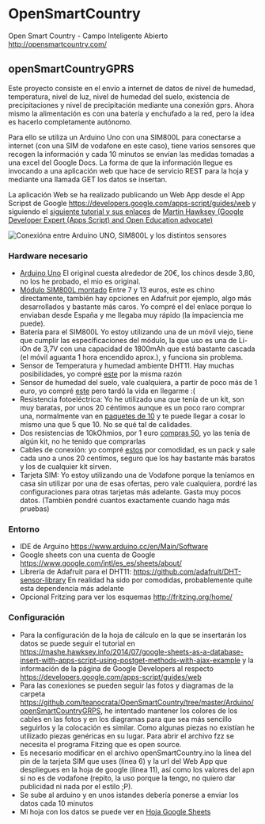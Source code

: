 # OpenSmartCountry
Open Smart Country - Campo Inteligente Abierto
http://opensmartcountry.com/


## openSmartCountryGPRS
Este proyecto consiste en el envío a internet de datos de nivel de humedad, temperatura, nivel de luz, nivel de humedad del suelo, existencia de precipitaciones y nivel de precipitación mediante una conexión gprs. Ahora mismo la alimentación es con una batería y enchufado a la red, pero la idea es hacerlo completamente autónomo.

Para ello se utiliza un Arduino Uno con una SIM800L para conectarse a internet (con una SIM de vodafone en este caso), tiene varios sensores que recogen la información y cada 10 minutos se envían las medidas tomadas a una excel del Google Docs. La forma de que la información llegue es invocando a una aplicación web que hace de servicio REST para la hoja y mediante una llamada GET los datos se insertan.

La aplicación Web se ha realizado publicando un Web App desde el App Scripst de Google https://developers.google.com/apps-script/guides/web y siguiendo el [siguiente tutorial y sus enlaces](https://mashe.hawksey.info/2014/07/google-sheets-as-a-database-insert-with-apps-script-using-postget-methods-with-ajax-example/) de [Martin Hawksey (Google Developer Expert (Apps Script) and Open Education advocate)](https://plus.google.com/+MartinHawksey)

![Conexióna entre Arduino UNO, SIM800L y los distintos sensores](https://raw.githubusercontent.com/teanocrata/OpenSmartCountry/master/Arduino/openSmartCountryGRPS/IMG_20160513_084707.jpg)

### Hardware necesario
* [Arduino Uno](https://www.arduino.cc/en/Main/ArduinoBoardUno) El original cuesta alrededor de 20€, los chinos desde 3,80, no los he probado, el mio es original.
* [Módulo SIM800L montado](http://www.ebay.es/itm/SIM800L-GPRS-GSM-Module-PCB-Antenna-SIM-Board-Quad-band-for-MCU-Arduino-/182101355688?) Entre 7 y 13 euros, este es chino directamente, también hay opciones en Adafruit por ejemplo, algo más desarrollados y bastante más caros. Yo compré el del enlace porque lo enviaban desde España y me llegaba muy rápido (la impaciencia me puede).
* Batería para el SIM800L Yo estoy utilizando una de un móvil viejo, tiene que cumplir las especificaciones del módulo, la que uso es una de Li-iOn de 3,7V con una capacidad de 1800mAh que está bastante cascada (el móvil aguanta 1 hora encendido aprox.), y funciona sin problema.
* Sensor de Temperatura y humedad ambiente DHT11. Hay muchas posibilidades, yo compré [este]( http://www.ebay.es/itm/201568844366?_trksid=p2060353.m2749.l2649&ssPageName=STRK%3AMEBIDX%3AIT) por la misma razón
* Sensor de humedad del suelo, vale cualquiera, a partir de poco más de 1 euro, yo compré [este](http://www.miniinthebox.com/es/humedad-del-suelo-modulo-de-masa-del-sensor-sensor-de-humedad_p903362.html) pero tardó la vida en llegarme :(
* Resistencia fotoeléctrica: Yo he utilizado una que tenía de un kit, son muy baratas, por unos 20 céntimos aunque es un poco raro comprar una, normalmente van en [paquetes de 10](http://www.ebay.es/itm/10pcs-Resistor-Dependiente-De-Luz-LDR-Fotoresistor-GL5528-Photoresistor-/231670562385?hash=item35f0a43e51:g:9GQAAOSwZ1lWdOrZ) y te puede llegar a cosar lo mismo una que 5 que 10. No se qué tal de calidades.
* Dos resistencias de 10kOhmios, por 1 euro [compras 50](http://www.ebay.es/itm/50x-Resistencias-10K-ohm-5-0-25W-1-4W-carbon-film-resistor-/201479741197?hash=item2ee920df0d:g:1nEAAOSwnH1WY~3a), yo las tenía de algún kit, no he tenido que comprarlas
* Cables de conexión: yo compré [estos](https://www.amazon.es/gp/product/B00QV7O052/ref=oh_aui_detailpage_o00_s00?ie=UTF8&psc=1) por comodidad, es un pack y sale cada uno a unos 20 centimos, seguro que los hay bastante más baratos y los de cualquier kit sirven.
* Tarjeta SIM: Yo estoy utilizando una de Vodafone porque la teníamos en casa sin utilizar por una de esas ofertas, pero vale cualquiera, pordré las configuraciones para otras tarjetas más adelante. Gasta muy pocos datos. (También pondré cuantos exactamente cuando haga más pruebas)
 
### Entorno
* IDE de Arguino https://www.arduino.cc/en/Main/Software
* Google sheets con una cuenta de Google https://www.google.com/intl/es_es/sheets/about/
* Librería de Adafruit para el DHT11: https://github.com/adafruit/DHT-sensor-library En realidad ha sido por comodidas, probablemente quite esta dependencia más adelante
* Opcional Fritzing para ver los esquemas http://fritzing.org/home/

### Configuración
* Para la configuración de la hoja de cálculo en la que se insertarán los datos se puede seguir el tutorial en https://mashe.hawksey.info/2014/07/google-sheets-as-a-database-insert-with-apps-script-using-postget-methods-with-ajax-example y la información de la página de Google Developers al respecto https://developers.google.com/apps-script/guides/web
* Para las conexiones se pueden seguir las fotos y diagramas de la carpeta https://github.com/teanocrata/OpenSmartCountry/tree/master/Arduino/openSmartCountryGRPS, he intentado mantener los colores de los cables en las fotos y en los diagramas para que sea más sencillo seguirlos y la colocación es similar. Como algunas piezas no existían he utilizado piezas genéricas en su lugar. Para abrir el archivo fzz se necesita el programa Fitzing que es open source.
* Es necesario modificar en el archivo openSmartCountry.ino la línea del pin de la tarjeta SIM que uses (línea 6) y la url del Web App que despliegues en la hoja de google (línea 11), así como los valores del apn si no es de vodafone (repito, la uso porque la tengo, no quiero dar publicidad ni nada por el estilo ;P).
* Se sube al arduino y en unos istandes debería ponerse a enviar los datos cada 10 minutos
* Mi hoja con los datos se puede ver en [Hoja Google Sheets](https://docs.google.com/spreadsheets/d/16x3sa6vjrsbSCxvWsbqzeB8cXcGHCy72oyrKOePZ0hI/edit?usp=sharing)
 
